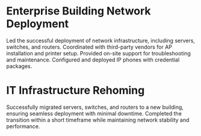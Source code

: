  # Enterprise Building Network Deployment

Led the successful deployment of network infrastructure, including servers, switches, and routers. Coordinated with third-party vendors for AP installation and printer setup. Provided on-site support for troubleshooting and maintenance. Configured and deployed IP phones with credential packages.

# IT Infrastructure Rehoming

Successfully migrated servers, switches, and routers to a new building, ensuring seamless deployment with minimal downtime. Completed the transition within a short timeframe while maintaining network stability and performance.
